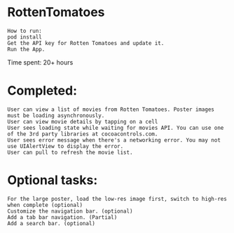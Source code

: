 RottenTomatoes
==============

```
How to run:
pod install
Get the API key for Rotten Tomatoes and update it.
Run the App.
```


Time spent: 20+ hours

Completed:
===========
```
User can view a list of movies from Rotten Tomatoes. Poster images must be loading asynchronously.
User can view movie details by tapping on a cell
User sees loading state while waiting for movies API. You can use one of the 3rd party libraries at cocoacontrols.com.
User sees error message when there's a networking error. You may not use UIAlertView to display the error. 
User can pull to refresh the movie list.
```

Optional tasks:
===============
```
For the large poster, load the low-res image first, switch to high-res when complete (optional)
Customize the navigation bar. (optional)
Add a tab bar navigation. (Partial)
Add a search bar. (optional)
```
